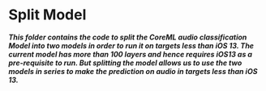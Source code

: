 # Split Model

***This folder contains the code to split the CoreML audio classification Model into two models in order to run it on targets less than iOS 13. The current model has more than 100 layers and hence requires iOS13 as a pre-requisite to run. But splitting the model allows us to use the two models in series to make the prediction on audio in targets less than iOS 13.***
